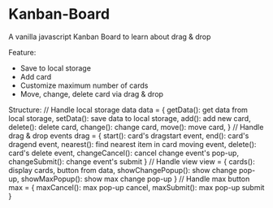 # Kanban-Board
A vanilla javascript Kanban Board to learn about drag &amp; drop

Feature: 
- Save to local storage
- Add card
- Customize maximum number of cards
- Move, change, delete card via drag &amp; drop

Structure:
// Handle local storage data
data = {
  getData(): get data from local storage,
  setData(): save data to local storage,
  add(): add new card,
  delete(): delete card,
  change(): change card,
  move(): move card,
}
// Handle drag &amp; drop events
drag = {
  start(): card's dragstart event,
  end(): card's dragend event,
  nearest(): find nearest item in card moving event,
  delete(): card's delete event,
  changeCancel(): cancel change event's pop-up,
  changeSubmit(): change event's submit
 }
 // Handle view
 view = {
  cards(): display cards, button from data,
  showChangePopup(): show change pop-up,
  showMaxPopup(): show max change pop-up
 }
 // Handle max button
 max = {
  maxCancel(): max pop-up cancel,
  maxSubmit(): max pop-up submit
 }
